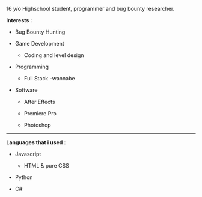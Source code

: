 16 y/o Highschool student, programmer and bug bounty researcher.

**Interests :** 
    
+ Bug Bounty Hunting

+ Game Development
    + Coding and level design

+ Programming
    + Full Stack -wannabe

+ Software

        
    + After Effects
        
    + Premiere Pro

    + Photoshop

---

**Languages that i used :**

+ Javascript
    + HTML & pure CSS

+ Python

+ C#



